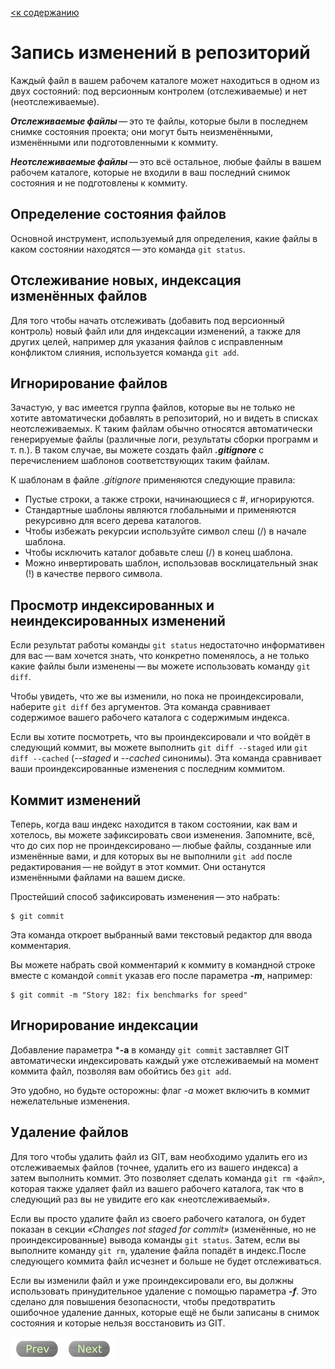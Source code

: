 [<к содержанию](./readme.md)

# Запись изменений в репозиторий
Каждый файл в вашем рабочем каталоге может находиться в одном из двух состояний: под версионным контролем (отслеживаемые) и нет (неотслеживаемые). 

***Отслеживаемые файлы*** — это те файлы, которые были в последнем снимке состояния проекта; они могут быть неизменёнными, изменёнными или подготовленными к коммиту.

***Неотслеживаемые файлы*** — это всё остальное, любые файлы в вашем рабочем каталоге, которые не входили в ваш последний снимок состояния и не подготовлены к коммиту.



## Определение состояния файлов

Основной инструмент, используемый для определения, какие файлы в каком состоянии находятся — это команда `git status`. 


## Отслеживание новых, индексация изменённых файлов

Для того чтобы начать отслеживать (добавить под версионный контроль) новый файл или для индексации изменений, а также для других целей, например для указания файлов с исправленным конфликтом слияния, используется команда 
`git add`.


## Игнорирование файлов

Зачастую, у вас имеется группа файлов, которые вы не только не хотите автоматически добавлять в репозиторий, но и видеть в списках неотслеживаемых. К таким файлам обычно относятся автоматически генерируемые файлы (различные логи, результаты сборки программ и т. п.). В таком случае, вы можете создать файл ***.gitignore*** с перечислением шаблонов соответствующих таким файлам. 

К шаблонам в файле *.gitignore* применяются следующие правила:

* Пустые строки, а также строки, начинающиеся с #, игнорируются.
* Стандартные шаблоны являются глобальными и применяются рекурсивно для всего дерева каталогов.
* Чтобы избежать рекурсии используйте символ слеш (/) в начале шаблона.
* Чтобы исключить каталог добавьте слеш (/) в конец шаблона.
* Можно инвертировать шаблон, использовав восклицательный знак (!) в качестве первого символа.


## Просмотр индексированных и неиндексированных изменений


Если результат работы команды `git status` недостаточно информативен для вас — вам хочется знать, что конкретно поменялось, а не только какие файлы были изменены — вы можете использовать команду `git diff`.

Чтобы увидеть, что же вы изменили, но пока не проиндексировали, наберите `git diff` без аргументов. Эта команда сравнивает содержимое вашего рабочего каталога с содержимым индекса. 

Если вы хотите посмотреть, что вы проиндексировали и что войдёт в следующий коммит, вы можете выполнить ```git diff --staged``` 
или `git diff --cached` (*--staged* и *--cached* синонимы). Эта команда сравнивает ваши проиндексированные изменения с последним коммитом.


## Коммит изменений

Теперь, когда ваш индекс находится в таком состоянии, как вам и хотелось, вы можете зафиксировать свои изменения. Запомните, всё, что до сих пор не проиндексировано — любые файлы, созданные или изменённые вами, и для которых вы не выполнили `git add` после редактирования — не войдут в этот коммит. Они останутся изменёнными файлами на вашем диске.

Простейший способ зафиксировать изменения — это набрать:
```
$ git commit
```
Эта команда откроет выбранный вами текстовый редактор для ввода комментария.

Вы можете набрать свой комментарий к коммиту в командной строке вместе с командой `commit` указав его после параметра ***-m***, например:
```
$ git commit -m "Story 182: fix benchmarks for speed"
```

## Игнорирование индексации

Добавление параметра ***-a** в команду `git commit` заставляет GIT автоматически индексировать каждый уже отслеживаемый на момент коммита файл, позволяя вам обойтись без `git add`.

Это удобно, но будьте осторожны: флаг *-a* может включить в коммит нежелательные изменения.

## Удаление файлов

Для того чтобы удалить файл из GIT, вам необходимо удалить его из отслеживаемых файлов (точнее, удалить его из вашего индекса) а затем выполнить коммит. Это позволяет сделать команда `git rm <файл>`, которая также удаляет файл из вашего рабочего каталога, так что в следующий раз вы не увидите его как «неотслеживаемый».

Если вы просто удалите файл из своего рабочего каталога, он будет показан в секции *«Changes not staged for commit»* (изменённые, но не проиндексированные) вывода команды `git status`.
Затем, если вы выполните команду `git rm`, удаление файла попадёт в индекс.После следующего коммита файл исчезнет и больше не будет отслеживаться.

Если вы изменили файл и уже проиндексировали его, вы должны использовать принудительное удаление с помощью параметра ***-f***. Это сделано для повышения безопасности, чтобы предотвратить ошибочное удаление данных, которые ещё не были записаны в снимок состояния и которые нельзя восстановить из GIT.


[![Prev](/assets/prev3.png)](repo_create.md "Предыдущий раздел")[![Next](/assets/next3.png)](commit.md "Следующий раздел")